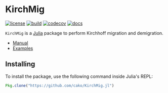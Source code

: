 # KirchMig

[![license](https://img.shields.io/github/license/mashape/apistatus.svg?maxAge=2592000)](https://github.com/JuliaMath/IterativeSolvers.jl/blob/master/LICENSE)
[![build](https://travis-ci.org/cako/KirchMig.jl.svg?branch=master)](https://travis-ci.org/cako/KirchMig.jl)
[![codecov](https://codecov.io/gh/cako/KirchMig.jl/branch/master/graph/badge.svg)](https://codecov.io/gh/cako/KirchMig.jl)
[![docs](https://img.shields.io/badge/docs-stable-blue.svg)](https://cako.github.io/KirchMig.jl)

`KirchMig` is a [Julia](http://julialang.org) package to perform Kirchhoff migration and demigration.

- [Manual](https://cako.github.io/KirchMig.jl/)
- [Examples](https://github.com/cako/KirchMig.jl/notebooks)

## Installing

To install the package, use the following command inside Julia's REPL:
```julia
Pkg.clone("https://github.com/cako/KirchMig.jl")
```
